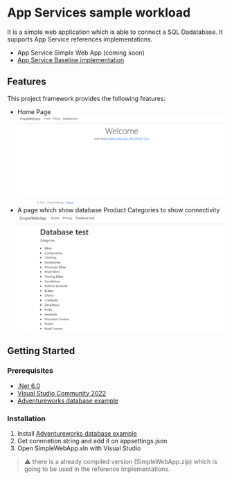 # App Services sample workload

It is a simple web application which is able to connect a SQL Dadatabase.
It supports App Service references implementations.

- App Service Simple Web App (coming soon)
- [App Service Baseline implementation](https://github.com/Azure-Samples/app-service-baseline-implementation)

## Features

This project framework provides the following features:

- Home Page
  ![Home Page](homePage.png)
- A page which show database Product Categories to show connectivity
  ![Product Categories Pages](ProductCategoriesPages.png)

## Getting Started

### Prerequisites

- [.Net 6.0](https://dotnet.microsoft.com/download/dotnet/6.0)
- [Visual Studio Community 2022](https://visualstudio.microsoft.com/vs/community/)
- [Adventureworks database example](https://learn.microsoft.com/sql/samples/adventureworks-install-configure)

### Installation

1. Install [Adventureworks database example](https://learn.microsoft.com/sql/samples/adventureworks-install-configure)
1. Get connnetion string and add it on appsettings.json
1. Open SimpleWebApp.sln with Visual Studio

> :warning: there is a already compiled version (SimpleWebApp.zip) which is going to be used in the reference implementations.
